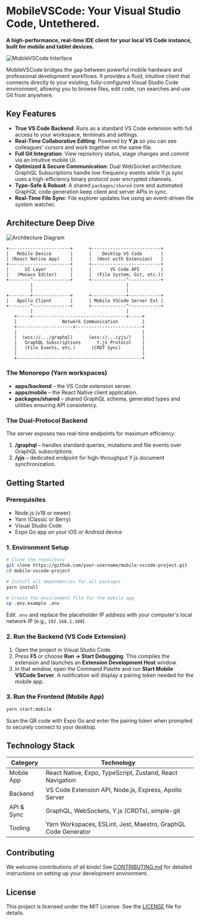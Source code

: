 # MobileVSCode: Your Visual Studio Code, Untethered.

**A high-performance, real-time IDE client for your local VS Code instance, built for mobile and tablet devices.**

![MobileVSCode Interface](https://user-images.githubusercontent.com/12345/placeholder-image.png)

MobileVSCode bridges the gap between powerful mobile hardware and professional development workflows. It provides a fluid, intuitive client that connects directly to your existing, fully-configured Visual Studio Code environment, allowing you to browse files, edit code, run searches and use Git from anywhere.

## Key Features

- **True VS Code Backend**: Runs as a standard VS Code extension with full access to your workspace, terminals and settings.
- **Real-Time Collaborative Editing**: Powered by **Y.js** so you can see colleagues' cursors and work together on the same file.
- **Full Git Integration**: View repository status, stage changes and commit via an intuitive mobile UI.
- **Optimized & Secure Communication**: Dual WebSocket architecture. GraphQL Subscriptions handle low-frequency events while Y.js sync uses a high-efficiency binary protocol over encrypted channels.
- **Type-Safe & Robust**: A shared `packages/shared` core and automated GraphQL code generation keep client and server APIs in sync.
- **Real-Time File Sync**: File explorer updates live using an event-driven file system watcher.

## Architecture Deep Dive

![Architecture Diagram](https://user-images.githubusercontent.com/12345/architecture-diagram.png)

```
+-----------------------+      +--------------------------+
|   Mobile Device       |      |    Desktop VS Code       |
| (React Native App)    |      |  (Host with Extension)   |
+-----------------------+      +--------------------------+
|      UI Layer         |      |       VS Code API        |
|   (Monaco Editor)     |      |  (File System, Git, etc.)|
+--------^--------------+      +-------------^------------+
         |                                   |
         |                                   |
+--------+--------------+      +-------------+------------+
|   Apollo Client       |      | Mobile VSCode Server Ext |
+--------^--------------+      +-------------^------------+
         |                                   |
   +-----+-----------------------------------+-----+
   |                 Network Communication         |
   +---------------------v-------------------------+
   |                                               |
   |  (wss://.../graphql)      (wss://.../yjs/)    |
   |   GraphQL Subscriptions      Y.js Protocol    |
   |   (File Events, etc.)      (CRDT Sync)        |
   |                                               |
   +-----------------------------------------------+
```

### The Monorepo (Yarn workspaces)

- **apps/backend** – the VS Code extension server.
- **apps/mobile** – the React Native client application.
- **packages/shared** – shared GraphQL schema, generated types and utilities ensuring API consistency.

### The Dual-Protocol Backend

The server exposes two real-time endpoints for maximum efficiency:

1. **/graphql** – handles standard queries, mutations and file events over GraphQL subscriptions.
2. **/yjs** – dedicated endpoint for high-throughput Y.js document synchronization.

## Getting Started

### Prerequisites

- Node.js (v18 or newer)
- Yarn (Classic or Berry)
- Visual Studio Code
- Expo Go app on your iOS or Android device

### 1. Environment Setup

```bash
# Clone the repository
git clone https://github.com/your-username/mobile-vscode-project.git
cd mobile-vscode-project

# Install all dependencies for all packages
yarn install

# Create the environment file for the mobile app
cp .env.example .env
```

Edit `.env` and replace the placeholder IP address with your computer's local network IP (e.g., `192.168.1.100`).

### 2. Run the Backend (VS Code Extension)

1. Open the project in Visual Studio Code.
2. Press **F5** or choose **Run → Start Debugging**. This compiles the extension and launches an **Extension Development Host** window.
3. In that window, open the Command Palette and run **Start Mobile VSCode Server**. A notification will display a pairing token needed for the mobile app.

### 3. Run the Frontend (Mobile App)

```bash
yarn start:mobile
```

Scan the QR code with Expo Go and enter the pairing token when prompted to securely connect to your desktop.

## Technology Stack

| Category    | Technology                                                         |
|-------------|--------------------------------------------------------------------|
| Mobile App  | React Native, Expo, TypeScript, Zustand, React Navigation          |
| Backend     | VS Code Extension API, Node.js, Express, Apollo Server             |
| API & Sync  | GraphQL, WebSockets, Y.js (CRDTs), simple-git                      |
| Tooling     | Yarn Workspaces, ESLint, Jest, Maestro, GraphQL Code Generator     |

## Contributing

We welcome contributions of all kinds! See [CONTRIBUTING.md](CONTRIBUTING.md) for detailed instructions on setting up your development environment.

## License

This project is licensed under the MIT License. See the [LICENSE](LICENSE) file for details.
